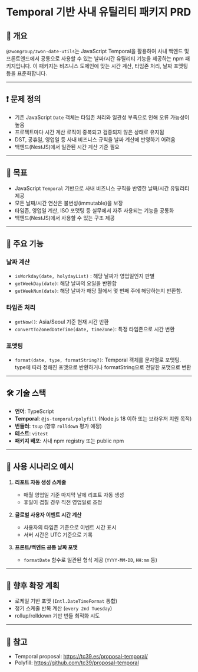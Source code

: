 # Temporal 기반 사내 유틸리티 패키지 PRD

## 📌 개요

`@zwongroup/zwon-date-utils`는 JavaScript Temporal을 활용하여 사내 백엔드 및 프론트엔드에서 공통으로 사용할 수 있는 날짜/시간 유틸리티 기능을 제공하는 npm 패키지입니다. 이 패키지는 비즈니스 도메인에 맞는 시간 계산, 타임존 처리, 날짜 포맷팅 등을 표준화합니다.

---

## ❗ 문제 정의

- 기존 JavaScript `Date` 객체는 타임존 처리와 일관성 부족으로 인해 오류 가능성이 높음
- 프로젝트마다 시간 계산 로직이 중복되고 검증되지 않은 상태로 유지됨
- DST, 공휴일, 영업일 등 사내 비즈니스 규칙을 날짜 계산에 반영하기 어려움
- 백엔드(NestJS)에서 일관된 시간 계산 기준 필요

---

## 🎯 목표

- JavaScript `Temporal` 기반으로 사내 비즈니스 규칙을 반영한 날짜/시간 유틸리티 제공
- 모든 날짜/시간 연산은 불변성(immutable)을 보장
- 타임존, 영업일 계산, ISO 포맷팅 등 실무에서 자주 사용되는 기능을 공통화
- 백엔드(NestJS)에서 사용할 수 있는 구조 제공

---

## 🧩 주요 기능

### 날짜 계산
- `isWorkday(date, holydayList)` : 해당 날짜가 영업일인지 판별
- `getWeekDay(date)`: 해당 날짜의 요일을 반환함
- `getWeekNum(date)`: 해당 날짜가 해당 월에서 몇 번째 주에 해당하는지 반환함. 


### 타임존 처리
- `getNow()`: Asia/Seoul 기준 현재 시간 반환
- `convertToZonedDateTime(date, timeZone)`: 특정 타임존으로 시간 변환


### 포맷팅
- `format(date, type, formatString?)`: Temporal 객체를 문자열로 포맷팅. type에 따라 정해진 포맷으로 반환하거나 formatString으로 전달한 포맷으로 변환

---

## 🛠 기술 스택

- **언어**: TypeScript
- **Temporal**: `@js-temporal/polyfill` (Node.js 18 이하 또는 브라우저 지원 목적)
- **번들러**: `tsup` (향후 `rolldown` 평가 예정)
- **테스트**: `vitest`
- **패키지 배포**: 사내 npm registry 또는 public npm

---

## 🧪 사용 시나리오 예시

1. **리포트 자동 생성 스케줄**
   - 매월 영업일 기준 마지막 날에 리포트 자동 생성
   - 휴일이 겹칠 경우 직전 영업일로 조정

2. **글로벌 사용자 이벤트 시간 계산**
   - 사용자의 타임존 기준으로 이벤트 시간 표시
   - 서버 시간은 UTC 기준으로 기록

3. **프론트/백엔드 공통 날짜 포맷**
   - `formatDate` 함수로 일관된 형식 제공 (`YYYY-MM-DD`, `HH:mm` 등)

---

## 🔭 향후 확장 계획

- 로케일 기반 포맷 (`Intl.DateTimeFormat` 통합)
- 정기 스케줄 반복 계산 (`every 2nd Tuesday`)
- rollup/rolldown 기반 번들 최적화 시도

---

## 📎 참고

- Temporal proposal: https://tc39.es/proposal-temporal/
- Polyfill: https://github.com/tc39/proposal-temporal